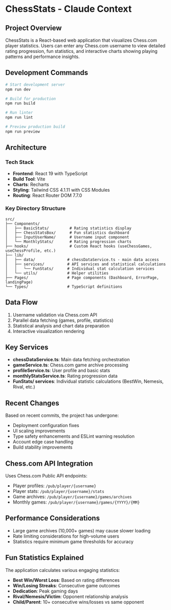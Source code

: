 # ChessStats - Claude Context

## Project Overview

ChessStats is a React-based web application that visualizes Chess.com player statistics. Users can enter any Chess.com username to view detailed rating progression, fun statistics, and interactive charts showing playing patterns and performance insights.

## Development Commands

```bash
# Start development server
npm run dev

# Build for production
npm run build

# Run linter
npm run lint

# Preview production build
npm run preview
```

## Architecture

### Tech Stack
- **Frontend**: React 19 with TypeScript
- **Build Tool**: Vite
- **Charts**: Recharts
- **Styling**: Tailwind CSS 4.1.11 with CSS Modules
- **Routing**: React Router DOM 7.7.0

### Key Directory Structure

```
src/
├── Components/
│   ├── BasicStats/         # Rating statistics display
│   ├── ChessStatsBox/      # Fun statistics dashboard
│   ├── InputUserName/      # Username input component  
│   └── MonthlyStats/       # Rating progression charts
├── hooks/                  # Custom React hooks (useChessGames, useChessProfile, etc.)
├── lib/
│   ├── data/              # chessDataService.ts - main data access
│   ├── services/          # API services and statistical calculations
│   │   └── FunStats/      # Individual stat calculation services
│   └── utils/             # Helper utilities
├── Pages/                 # Page components (Dashboard, ErrorPage, landingPage)
└── Types/                 # TypeScript definitions
```

## Data Flow

1. Username validation via Chess.com API
2. Parallel data fetching (games, profile, statistics)
3. Statistical analysis and chart data preparation  
4. Interactive visualization rendering

## Key Services

- **chessDataService.ts**: Main data fetching orchestration
- **gameService.ts**: Chess.com game archive processing
- **profileService.ts**: User profile and basic stats
- **monthlyStatsService.ts**: Rating progression data
- **FunStats/ services**: Individual statistic calculations (BestWin, Nemesis, Rival, etc.)

## Recent Changes

Based on recent commits, the project has undergone:
- Deployment configuration fixes
- UI scaling improvements
- Type safety enhancements and ESLint warning resolution
- Account edge case handling
- Build stability improvements

## Chess.com API Integration

Uses Chess.com Public API endpoints:
- Player profiles: `/pub/player/{username}`
- Player stats: `/pub/player/{username}/stats`
- Game archives: `/pub/player/{username}/games/archives`
- Monthly games: `/pub/player/{username}/games/{YYYY}/{MM}`

## Performance Considerations

- Large game archives (10,000+ games) may cause slower loading
- Rate limiting considerations for high-volume users
- Statistics require minimum game thresholds for accuracy

## Fun Statistics Explained

The application calculates various engaging statistics:
- **Best Win/Worst Loss**: Based on rating differences
- **Win/Losing Streaks**: Consecutive game outcomes
- **Dedication**: Peak gaming days
- **Rival/Nemesis/Victim**: Opponent relationship analysis
- **Child/Parent**: 10+ consecutive wins/losses vs same opponent